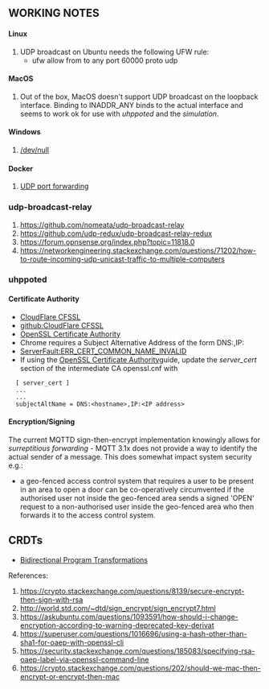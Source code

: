 ## WORKING NOTES

#### Linux

1. UDP broadcast on Ubuntu needs the following UFW rule:
   - ufw allow from <local address> to any port 60000 proto udp

#### MacOS

1. Out of the box, MacOS doesn't support UDP broadcast on the loopback interface. Binding to 
   INADDR_ANY binds to the actual interface and seems to work ok for use with *uhppoted* and
   the *simulation*.

#### Windows

1. [/dev/null](https://stackoverflow.com/questions/313111/is-there-a-dev-null-on-windows)

#### Docker

1. [UDP port forwarding](https://stackoverflow.com/questions/42422406/receive-udp-multicast-in-docker-container)

### udp-broadcast-relay

1. https://github.com/nomeata/udp-broadcast-relay
2. https://github.com/udp-redux/udp-broadcast-relay-redux
3. https://forum.opnsense.org/index.php?topic=11818.0
4. https://networkengineering.stackexchange.com/questions/71202/how-to-route-incoming-udp-unicast-traffic-to-multiple-computers

### uhppoted

#### Certificate Authority

- [CloudFlare CFSSL](https://blog.cloudflare.com/introducing-cfssl/)
- [github:CloudFlare CFSSL](https://github.com/cloudflare/cfssl)
- [OpenSSL Certificate Authority](https://jamielinux.com/docs/openssl-certificate-authority/index.html)
- Chrome requires a Subject Alternative Address of the form DNS:<hostname>,IP:<IP address>
- [ServerFault:ERR_CERT_COMMON_NAME_INVALID](https://serverfault.com/questions/880804/can-not-get-rid-of-neterr-cert-common-name-invalid-error-in-chrome-with-self)
- If using the [OpenSSL Certificate Authority](https://jamielinux.com/docs/openssl-certificate-authority/index.html)guide, 
  update the *server_cert* section of the intermediate CA openssl.cnf with
```
  [ server_cert ]
  ...
  ...
  subjectAltName = DNS:<hostname>,IP:<IP address>
```

#### Encryption/Signing

The current MQTTD sign-then-encrypt implementation knowingly allows for *surreptitious forwarding* - MQTT 3.1x does not provide
a way to identify the actual sender of a message. This does somewhat impact system security e.g.:

- a geo-fenced access control system that requires a user to be present in an area to open a door can be co-operatively 
  circumvented if the authorised user not inside the geo-fenced area sends a signed 'OPEN' request to a 
  non-authorised user inside the geo-fenced area who then forwards it to the access control system.

## CRDTs

- [Bidirectional Program Transformations](https://youtu.be/1gGd7pKSpRM?t=1855)

References:

1. https://crypto.stackexchange.com/questions/8139/secure-encrypt-then-sign-with-rsa
2. http://world.std.com/~dtd/sign_encrypt/sign_encrypt7.html
3. https://askubuntu.com/questions/1093591/how-should-i-change-encryption-according-to-warning-deprecated-key-derivat
4. https://superuser.com/questions/1016696/using-a-hash-other-than-sha1-for-oaep-with-openssl-cli
5. https://security.stackexchange.com/questions/185083/specifying-rsa-oaep-label-via-openssl-command-line
6. https://crypto.stackexchange.com/questions/202/should-we-mac-then-encrypt-or-encrypt-then-mac

